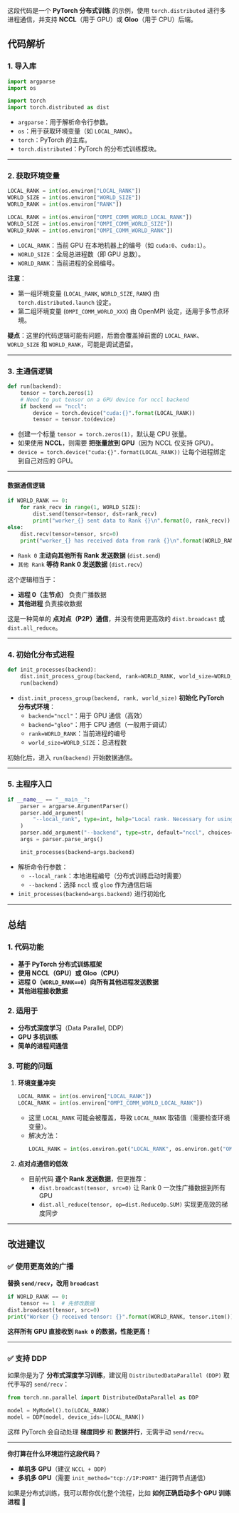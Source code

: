 这段代码是一个 **PyTorch 分布式训练** 的示例，使用 `torch.distributed` 进行多进程通信，并支持 **NCCL**（用于 GPU）或 **Gloo**（用于 CPU）后端。

## **代码解析**
### 1. **导入库**
```python
import argparse
import os

import torch
import torch.distributed as dist
```
- `argparse`：用于解析命令行参数。
- `os`：用于获取环境变量（如 `LOCAL_RANK`）。
- `torch`：PyTorch 的主库。
- `torch.distributed`：PyTorch 的分布式训练模块。

---

### 2. **获取环境变量**
```python
LOCAL_RANK = int(os.environ["LOCAL_RANK"])
WORLD_SIZE = int(os.environ["WORLD_SIZE"])
WORLD_RANK = int(os.environ["RANK"])

LOCAL_RANK = int(os.environ["OMPI_COMM_WORLD_LOCAL_RANK"])
WORLD_SIZE = int(os.environ["OMPI_COMM_WORLD_SIZE"])
WORLD_RANK = int(os.environ["OMPI_COMM_WORLD_RANK"])
```
- `LOCAL_RANK`：当前 GPU 在本地机器上的编号（如 `cuda:0`、`cuda:1`）。
- `WORLD_SIZE`：全局总进程数（即 GPU 总数）。
- `WORLD_RANK`：当前进程的全局编号。

**注意**：
- 第一组环境变量 (`LOCAL_RANK`, `WORLD_SIZE`, `RANK`) 由 `torch.distributed.launch` 设定。
- 第二组环境变量 (`OMPI_COMM_WORLD_XXX`) 由 OpenMPI 设定，适用于多节点环境。

**疑点**：这里的代码逻辑可能有问题，后面会覆盖掉前面的 `LOCAL_RANK`、`WORLD_SIZE` 和 `WORLD_RANK`，可能是调试遗留。

---

### 3. **主通信逻辑**
```python
def run(backend):
    tensor = torch.zeros(1)
    # Need to put tensor on a GPU device for nccl backend
    if backend == "nccl":
        device = torch.device("cuda:{}".format(LOCAL_RANK))
        tensor = tensor.to(device)
```
- 创建一个标量 `tensor = torch.zeros(1)`，默认是 CPU 张量。
- 如果使用 **NCCL**，则需要 **把张量放到 GPU**（因为 NCCL 仅支持 GPU）。
- `device = torch.device("cuda:{}".format(LOCAL_RANK))` 让每个进程绑定到自己对应的 GPU。

---

#### **数据通信逻辑**
```python
if WORLD_RANK == 0:
    for rank_recv in range(1, WORLD_SIZE):
        dist.send(tensor=tensor, dst=rank_recv)
        print("worker_{} sent data to Rank {}\n".format(0, rank_recv))
else:
    dist.recv(tensor=tensor, src=0)
    print("worker_{} has received data from rank {}\n".format(WORLD_RANK, 0))
```
- `Rank 0` **主动向其他所有 Rank 发送数据** (`dist.send`)
- `其他 Rank` **等待 Rank 0 发送数据** (`dist.recv`)

这个逻辑相当于：
- **进程 0（主节点）** 负责广播数据
- **其他进程** 负责接收数据

这是一种简单的 **点对点（P2P）通信**，并没有使用更高效的 `dist.broadcast` 或 `dist.all_reduce`。

---

### 4. **初始化分布式进程**
```python
def init_processes(backend):
    dist.init_process_group(backend, rank=WORLD_RANK, world_size=WORLD_SIZE)
    run(backend)
```
- `dist.init_process_group(backend, rank, world_size)` **初始化 PyTorch 分布式环境**：
  - `backend="nccl"`：用于 GPU 通信（高效）
  - `backend="gloo"`：用于 CPU 通信（一般用于调试）
  - `rank=WORLD_RANK`：当前进程的编号
  - `world_size=WORLD_SIZE`：总进程数

初始化后，进入 `run(backend)` 开始数据通信。

---

### 5. **主程序入口**
```python
if __name__ == "__main__":
    parser = argparse.ArgumentParser()
    parser.add_argument(
        "--local_rank", type=int, help="Local rank. Necessary for using the torch.distributed.launch utility."
    )
    parser.add_argument("--backend", type=str, default="nccl", choices=["nccl", "gloo"])
    args = parser.parse_args()

    init_processes(backend=args.backend)
```
- 解析命令行参数：
  - `--local_rank`：本地进程编号（分布式训练启动时需要）
  - `--backend`：选择 `nccl` 或 `gloo` 作为通信后端
- `init_processes(backend=args.backend)` 进行初始化

---

## **总结**
### **1. 代码功能**
- **基于 PyTorch 分布式训练框架**
- **使用 NCCL（GPU）或 Gloo（CPU）**
- **进程 0（`WORLD_RANK==0`）向所有其他进程发送数据**
- **其他进程接收数据**

### **2. 适用于**
- **分布式深度学习**（Data Parallel, DDP）
- **GPU 多机训练**
- **简单的进程间通信**

### **3. 可能的问题**
1. **环境变量冲突**
   ```python
   LOCAL_RANK = int(os.environ["LOCAL_RANK"])
   LOCAL_RANK = int(os.environ["OMPI_COMM_WORLD_LOCAL_RANK"])
   ```
   - 这里 `LOCAL_RANK` 可能会被覆盖，导致 `LOCAL_RANK` 取错值（需要检查环境变量）。
   - 解决方法：
     ```python
     LOCAL_RANK = int(os.environ.get("LOCAL_RANK", os.environ.get("OMPI_COMM_WORLD_LOCAL_RANK", 0)))
     ```
   
2. **点对点通信的低效**
   - 目前代码 **逐个 Rank 发送数据**，但更推荐：
     - `dist.broadcast(tensor, src=0)` 让 Rank 0 一次性广播数据到所有 GPU
     - `dist.all_reduce(tensor, op=dist.ReduceOp.SUM)` 实现更高效的梯度同步

---

## **改进建议**
### **✅ 使用更高效的广播**
**替换 `send/recv`，改用 `broadcast`**
```python
if WORLD_RANK == 0:
    tensor += 1  # 先修改数据
dist.broadcast(tensor, src=0)
print("Worker {} received tensor: {}".format(WORLD_RANK, tensor.item()))
```
**这样所有 GPU 直接收到 `Rank 0` 的数据，性能更高！**

---

### **✅ 支持 DDP**
如果你是为了 **分布式深度学习训练**，建议用 `DistributedDataParallel (DDP)` 取代手写的 `send/recv`：
```python
from torch.nn.parallel import DistributedDataParallel as DDP

model = MyModel().to(LOCAL_RANK)
model = DDP(model, device_ids=[LOCAL_RANK])
```
这样 PyTorch 会自动处理 **梯度同步** 和 **数据并行**，无需手动 `send/recv`。

---

**你打算在什么环境运行这段代码？**  
- **单机多 GPU**（建议 `NCCL + DDP`）
- **多机多 GPU**（需要 `init_method="tcp://IP:PORT"` 进行跨节点通信）

如果是分布式训练，我可以帮你优化整个流程，比如 **如何正确启动多个 GPU 训练进程** 🚀